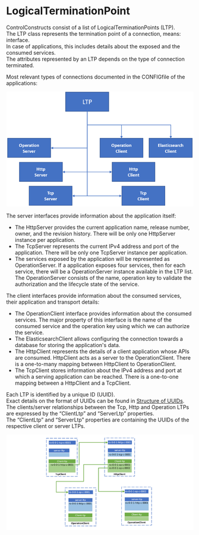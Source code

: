# LogicalTerminationPoint

ControlConstructs consist of a list of LogicalTerminationPoints (LTP).  
The LTP class represents the termination point of a connection, means: interface.  
In case of applications, this includes details about the exposed and the consumed services.  
The attributes represented by an LTP depends on the type of connection terminated.  

Most relevant types of connections documented in the CONFIGfile of the applications:

![LayerProtocolTypes](pictures/LayerProtocol.png)  

The server interfaces provide information about the application itself:  
- The HttpServer provides the current application name, release number, owner, and the revision history. There will be only one HttpServer instance per application.  
- The TcpServer represents the current IPv4 address and port of the application. There will be only one TcpServer instance per application.  
- The services exposed by the application will be represented as OperationServer. If a application exposes four services, then for each service, there will be a OperationServer instance available in the LTP list. The OperationServer consists of the name, operation key to validate the authorization and the lifecycle state of the service.  

The client interfaces provide information about the consumed services, their application and transport details:  
- The OperationClient interface provides information about the consumed services. The major property of this interface is the name of the consumed service and the operation key using which we can authorize the service.  
- The ElasticsearchClient allows configuring the connection towards a database for storing the application's data.
- The HttpClient represents the details of a client application whose APIs are consumed. HttpClient acts as a server to the OperationClient. There is a one-to-many mapping between HttpClient to OperationClient.  
- The TcpClient stores information about the IPv4 address and port at which a serving application can be reached. There is a one-to-one mapping between a HttpClient and a TcpClient.  

Each LTP is identified by a unique ID (UUID).  
Exact details on the format of UUIDs can be found in [Structure of UUIDs](../../Names/StructureOfUuids/StructureOfUuids.md).  
The clients/server relationships between the Tcp, Http and Operation LTPs are expressed by the “ClientLtp” and “ServerLtp” properties.  
The “ClientLtp” and “ServerLtp” properties are containing the UUIDs of the respective client or server LTPs.  

![ClientServerRelationships](pictures/clientServerLtp.png)  
